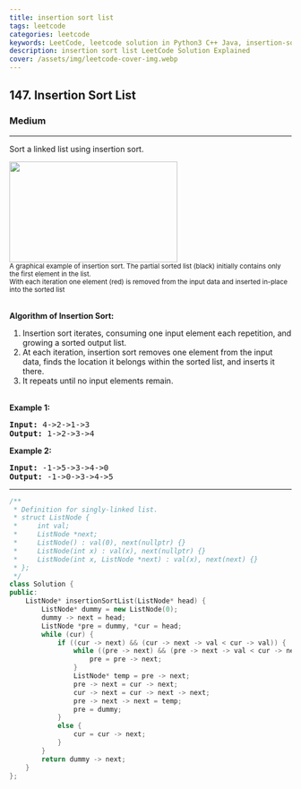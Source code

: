 ```yaml
---
title: insertion sort list
tags: leetcode
categories: leetcode
keywords: LeetCode, leetcode solution in Python3 C++ Java, insertion-sort-list solution
description: insertion sort list LeetCode Solution Explained
cover: /assets/img/leetcode-cover-img.webp
---
```



<h2>147. Insertion Sort List</h2><h3>Medium</h3><hr><div><p>Sort a linked list using insertion sort.</p>

<ol>
</ol>

<p><img alt="" src="https://upload.wikimedia.org/wikipedia/commons/0/0f/Insertion-sort-example-300px.gif" style="height:180px; width:300px"><br>
<small>A graphical example of insertion sort. The partial sorted list (black) initially contains only the first element in the list.<br>
With each iteration one element (red) is removed from the input data and inserted in-place into the sorted list</small><br>
&nbsp;</p>

<ol>
</ol>

<p><strong>Algorithm of Insertion Sort:</strong></p>

<ol>
	<li>Insertion sort iterates, consuming one input element each repetition, and growing a sorted output list.</li>
	<li>At each iteration, insertion sort removes one element from the input data, finds the location it belongs within the sorted list, and inserts it there.</li>
	<li>It repeats until no input elements remain.</li>
</ol>

<p><br>
<strong>Example 1:</strong></p>

<pre><strong>Input:</strong> 4-&gt;2-&gt;1-&gt;3
<strong>Output:</strong> 1-&gt;2-&gt;3-&gt;4
</pre>

<p><strong>Example 2:</strong></p>

<pre><strong>Input:</strong> -1-&gt;5-&gt;3-&gt;4-&gt;0
<strong>Output:</strong> -1-&gt;0-&gt;3-&gt;4-&gt;5
</pre>
</div>

---




```cpp
/**
 * Definition for singly-linked list.
 * struct ListNode {
 *     int val;
 *     ListNode *next;
 *     ListNode() : val(0), next(nullptr) {}
 *     ListNode(int x) : val(x), next(nullptr) {}
 *     ListNode(int x, ListNode *next) : val(x), next(next) {}
 * };
 */
class Solution {
public:
    ListNode* insertionSortList(ListNode* head) {
        ListNode* dummy = new ListNode(0);
        dummy -> next = head;
        ListNode *pre = dummy, *cur = head;
        while (cur) {
            if ((cur -> next) && (cur -> next -> val < cur -> val)) {
                while ((pre -> next) && (pre -> next -> val < cur -> next -> val)) {
                    pre = pre -> next;
                }
                ListNode* temp = pre -> next;
                pre -> next = cur -> next;
                cur -> next = cur -> next -> next;
                pre -> next -> next = temp;
                pre = dummy;
            }
            else {
                cur = cur -> next;
            }
        }
        return dummy -> next;
    }
};
```

